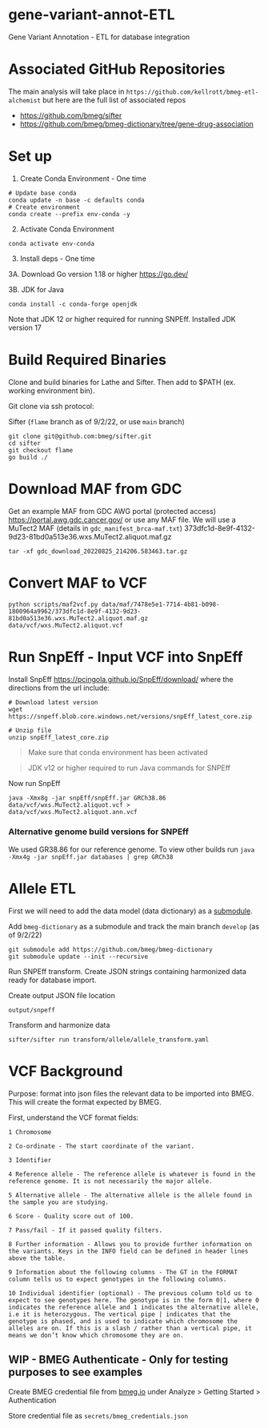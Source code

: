 # gene-variant-annot-ETL
Gene Variant Annotation - ETL for database integration

# Associated GitHub Repositories
The main analysis will take place in `https://github.com/kellrott/bmeg-etl-alchemist` but here are the full list of associated repos

+ https://github.com/bmeg/sifter
+ https://github.com/bmeg/bmeg-dictionary/tree/gene-drug-association

# Set up
1. Create Conda Environment - One time
```
# Update base conda
conda update -n base -c defaults conda
# Create environment
conda create --prefix env-conda -y
```

2. Activate Conda Environment
```
conda activate env-conda
```

3. Install deps - One time

3A. Download Go version 1.18 or higher https://go.dev/

3B. JDK for Java
```
conda install -c conda-forge openjdk
```
Note that JDK 12 or higher required for running SNPEff. Installed JDK version 17


# Build Required Binaries
Clone and build binaries for Lathe and Sifter. Then add to $PATH (ex. working environment bin).

Git clone via ssh protocol:

Sifter (`flame` branch as of 9/2/22, or use `main` branch)
```
git clone git@github.com:bmeg/sifter.git
cd sifter
git checkout flame
go build ./
```

# Download MAF from GDC
Get an example MAF from GDC AWG portal (protected access) https://portal.awg.gdc.cancer.gov/ or use any MAF file. We will use a MuTect2 MAF (details in `gdc_manifest_brca-maf.txt`) 373dfc1d-8e9f-4132-9d23-81bd0a513e36.wxs.MuTect2.aliquot.maf.gz

```
tar -xf gdc_download_20220825_214206.583463.tar.gz
```

# Convert MAF to VCF
```
python scripts/maf2vcf.py data/maf/7478e5e1-7714-4b81-b098-1800964a9962/373dfc1d-8e9f-4132-9d23-81bd0a513e36.wxs.MuTect2.aliquot.maf.gz data/vcf/wxs.MuTect2.aliquot.vcf
```

# Run SnpEff - Input VCF into SnpEff
Install SnpEff https://pcingola.github.io/SnpEff/download/ where the directions from the url include:
```
# Download latest version
wget https://snpeff.blob.core.windows.net/versions/snpEff_latest_core.zip

# Unzip file
unzip snpEff_latest_core.zip
```

> Make sure that conda environment has been activated

> JDK v12 or higher required to run Java commands for SNPEff

Now run SnpEff
```
java -Xmx8g -jar snpEff/snpEff.jar GRCh38.86 data/vcf/wxs.MuTect2.aliquot.vcf > data/vcf/wxs.MuTect2.aliquot.ann.vcf
```

### Alternative genome build versions for SNPEff
We used GR38.86 for our reference genome. To view other builds run `java -Xmx4g -jar snpEff.jar databases | grep GRCh38`


# Allele ETL
First we will need to add the data model (data dictionary) as a [submodule](https://git-scm.com/book/en/v2/Git-Tools-Submodules).

Add `bmeg-dictionary` as a submodule and track the main branch `develop` (as of 9/2/22)
```
git submodule add https://github.com/bmeg/bmeg-dictionary
git submodule update --init --recursive
```

Run SNPEff transform. Create JSON strings containing harmonized data ready for database import.

Create output JSON file location
```
output/snpeff
```

Transform and harmonize data
```
sifter/sifter run transform/allele/allele_transform.yaml
```

# VCF Background
Purpose: format into json files the relevant data to be imported into BMEG. This will create the format expected by BMEG.

First, understand the VCF format fields:
```
1 Chromosome

2 Co-ordinate - The start coordinate of the variant.

3 Identifier

4 Reference allele - The reference allele is whatever is found in the reference genome. It is not necessarily the major allele.

5 Alternative allele - The alternative allele is the allele found in the sample you are studying.

6 Score - Quality score out of 100.

7 Pass/fail - If it passed quality filters.

8 Further information - Allows you to provide further information on the variants. Keys in the INFO field can be defined in header lines above the table.

9 Information about the following columns - The GT in the FORMAT column tells us to expect genotypes in the following columns.

10 Individual identifier (optional) - The previous column told us to expect to see genotypes here. The genotype is in the form 0|1, where 0 indicates the reference allele and 1 indicates the alternative allele, i.e it is heterozygous. The vertical pipe | indicates that the genotype is phased, and is used to indicate which chromosome the alleles are on. If this is a slash / rather than a vertical pipe, it means we don’t know which chromosome they are on.
```

## WIP - BMEG Authenticate - Only for testing purposes to see examples

Create BMEG credential file from [bmeg.io](https://bmeg.io/) under Analyze > Getting Started > Authentication

Store credential file as `secrets/bmeg_credentials.json`
